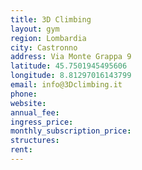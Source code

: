 ```yaml
---
title: 3D Climbing
layout: gym
region: Lombardia
city: Castronno
address: Via Monte Grappa 9
latitude: 45.7501945495606
longitude: 8.81297016143799
email: info@3Dclimbing.it
phone: 
website: 
annual_fee: 
ingress_price: 
monthly_subscription_price: 
structures: 
rent: 
---
```


